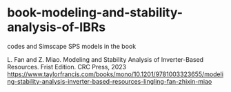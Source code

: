 # book-modeling-and-stability-analysis-of-IBRs
codes and Simscape SPS models in the book

L. Fan and Z. Miao. Modeling and Stability Analysis of Inverter-Based Resources. Frist Edition. CRC Press, 2023
https://www.taylorfrancis.com/books/mono/10.1201/9781003323655/modeling-stability-analysis-inverter-based-resources-lingling-fan-zhixin-miao
